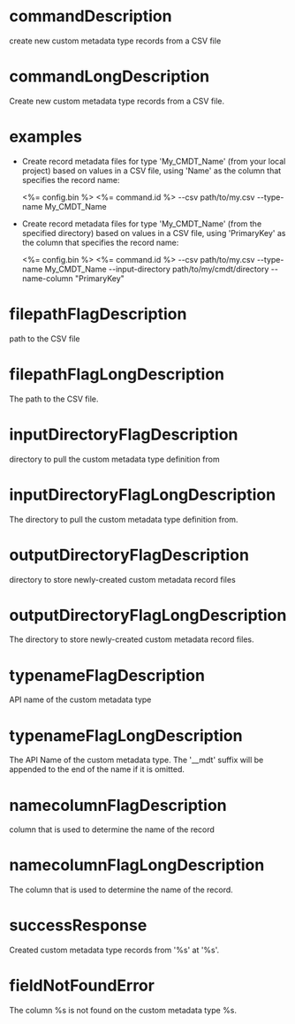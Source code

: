 # commandDescription

create new custom metadata type records from a CSV file

# commandLongDescription

Create new custom metadata type records from a CSV file.

# examples

- Create record metadata files for type 'My_CMDT_Name' (from your local project) based on values in a CSV file, using 'Name' as the column that specifies the record name:

  <%= config.bin %> <%= command.id %> --csv path/to/my.csv --type-name My_CMDT_Name

- Create record metadata files for type 'My_CMDT_Name' (from the specified directory) based on values in a CSV file, using 'PrimaryKey' as the column that specifies the record name:

  <%= config.bin %> <%= command.id %> --csv path/to/my.csv --type-name My_CMDT_Name --input-directory path/to/my/cmdt/directory --name-column "PrimaryKey"

# filepathFlagDescription

path to the CSV file

# filepathFlagLongDescription

The path to the CSV file.

# inputDirectoryFlagDescription

directory to pull the custom metadata type definition from

# inputDirectoryFlagLongDescription

The directory to pull the custom metadata type definition from.

# outputDirectoryFlagDescription

directory to store newly-created custom metadata record files

# outputDirectoryFlagLongDescription

The directory to store newly-created custom metadata record files.

# typenameFlagDescription

API name of the custom metadata type

# typenameFlagLongDescription

The API Name of the custom metadata type. The '\_\_mdt' suffix will be appended to the end of the name if it is omitted.

# namecolumnFlagDescription

column that is used to determine the name of the record

# namecolumnFlagLongDescription

The column that is used to determine the name of the record.

# successResponse

Created custom metadata type records from '%s' at '%s'.

# fieldNotFoundError

The column %s is not found on the custom metadata type %s.
